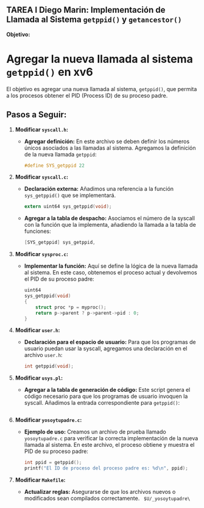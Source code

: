 ## TAREA I Diego Marin: Implementación de Llamada al Sistema `getppid()` y `getancestor()`

**Objetivo:**
# Agregar la nueva llamada al sistema `getppid()` en xv6

El objetivo es agregar una nueva llamada al sistema, `getppid()`, que permita a los procesos obtener el PID (Process ID) de su proceso padre.

## Pasos a Seguir:

1. **Modificar `syscall.h`:**
   * **Agregar definición:** En este archivo se deben definir los números únicos asociados a las llamadas al sistema. Agregamos la definición de la nueva llamada `getppid`:
     ```c
     #define SYS_getppid 22
     ```

2. **Modificar `syscall.c`:** 
   * **Declaración externa:** Añadimos una referencia a la función `sys_getppid()` que se implementará.
     ```c
     extern uint64 sys_getppid(void);
     ```
   * **Agregar a la tabla de despacho:** Asociamos el número de la syscall con la función que la implementa, añadiendo la llamada a la tabla de funciones:
     ```c
     [SYS_getppid] sys_getppid,
     ```

3. **Modificar `sysproc.c`:** 
   * **Implementar la función:** Aquí se define la lógica de la nueva llamada al sistema. En este caso, obtenemos el proceso actual y devolvemos el PID de su proceso padre:
     ```c
     uint64
     sys_getppid(void)
     {
         struct proc *p = myproc();
         return p->parent ? p->parent->pid : 0;
     }
     ```

4. **Modificar `user.h`:**
   * **Declaración para el espacio de usuario:** Para que los programas de usuario puedan usar la syscall, agregamos una declaración en el archivo `user.h`:
     ```c
     int getppid(void);
     ```

5. **Modificar `usys.pl`:**
   * **Agregar a la tabla de generación de código:** Este script genera el código necesario para que los programas de usuario invoquen la syscall. Añadimos la entrada correspondiente para `getppid()`:
     ```entry("getppid");
     ```

6. **Modificar `yosoytupadre.c`:**
   * **Ejemplo de uso:** Creamos un archivo de prueba llamado `yosoytupadre.c` para verificar la correcta implementación de la nueva llamada al sistema. En este archivo, el proceso obtiene y muestra el PID de su proceso padre:
     ```c
     int ppid = getppid();
     printf("El ID de proceso del proceso padre es: %d\n", ppid);
     ```

7. **Modificar `Makefile`:**
   * **Actualizar reglas:** Asegurarse de que los archivos nuevos o modificados sean compilados correctamente.
   ` $U/_yosoytupadre\`

